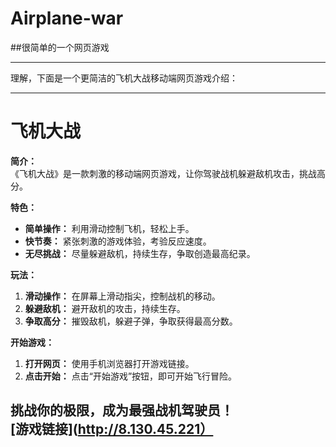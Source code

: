 # Airplane-war
##很简单的一个网页游戏
***
理解，下面是一个更简洁的飞机大战移动端网页游戏介绍：

---

# 飞机大战

**简介：**  
《飞机大战》是一款刺激的移动端网页游戏，让你驾驶战机躲避敌机攻击，挑战高分。

**特色：**
- **简单操作：** 利用滑动控制飞机，轻松上手。
- **快节奏：** 紧张刺激的游戏体验，考验反应速度。
- **无尽挑战：** 尽量躲避敌机，持续生存，争取创造最高纪录。

**玩法：**
1. **滑动操作：** 在屏幕上滑动指尖，控制战机的移动。
2. **躲避敌机：** 避开敌机的攻击，持续生存。
3. **争取高分：** 摧毁敌机，躲避子弹，争取获得最高分数。

**开始游戏：**
1. **打开网页：** 使用手机浏览器打开游戏链接。
2. **点击开始：** 点击“开始游戏”按钮，即可开始飞行冒险。

**挑战你的极限，成为最强战机驾驶员！**
</br>[游戏链接](http://8.130.45.221）
---
